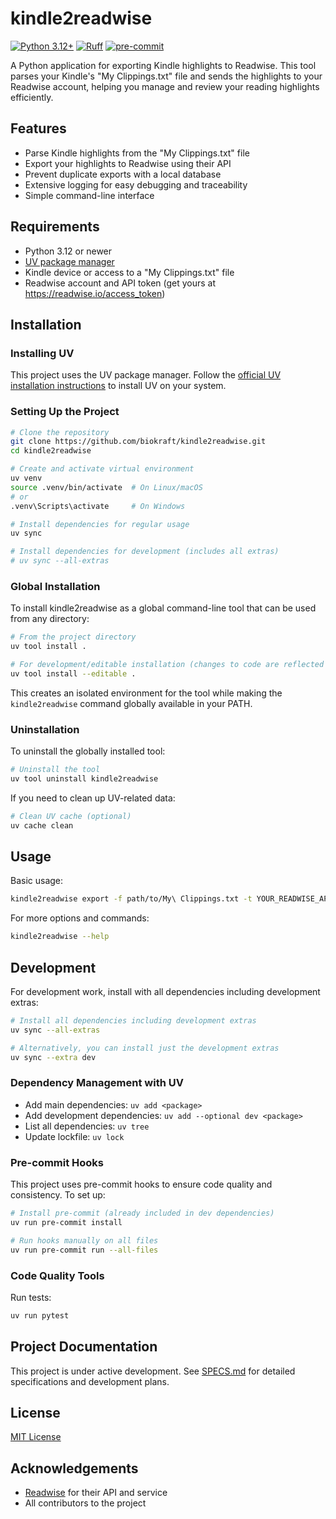 # kindle2readwise

[![Python 3.12+](https://img.shields.io/badge/python-3.12+-blue.svg)](https://www.python.org/downloads/release/python-3120/)
[![Ruff](https://img.shields.io/badge/code%20style-ruff-black)](https://github.com/astral-sh/ruff)
[![pre-commit](https://img.shields.io/badge/pre--commit-enabled-brightgreen)](https://pre-commit.com/)

A Python application for exporting Kindle highlights to Readwise. This tool parses your Kindle's "My Clippings.txt" file and sends the highlights to your Readwise account, helping you manage and review your reading highlights efficiently.

## Features

- Parse Kindle highlights from the "My Clippings.txt" file
- Export your highlights to Readwise using their API
- Prevent duplicate exports with a local database
- Extensive logging for easy debugging and traceability
- Simple command-line interface

## Requirements

- Python 3.12 or newer
- [UV package manager](https://github.com/astral-sh/uv)
- Kindle device or access to a "My Clippings.txt" file
- Readwise account and API token (get yours at https://readwise.io/access_token)

## Installation

### Installing UV

This project uses the UV package manager. Follow the [official UV installation instructions](https://github.com/astral-sh/uv#installation) to install UV on your system.

### Setting Up the Project

```bash
# Clone the repository
git clone https://github.com/biokraft/kindle2readwise.git
cd kindle2readwise

# Create and activate virtual environment
uv venv
source .venv/bin/activate  # On Linux/macOS
# or
.venv\Scripts\activate     # On Windows

# Install dependencies for regular usage
uv sync

# Install dependencies for development (includes all extras)
# uv sync --all-extras
```

### Global Installation

To install kindle2readwise as a global command-line tool that can be used from any directory:

```bash
# From the project directory
uv tool install .

# For development/editable installation (changes to code are reflected immediately)
uv tool install --editable .
```

This creates an isolated environment for the tool while making the `kindle2readwise` command globally available in your PATH.

### Uninstallation

To uninstall the globally installed tool:

```bash
# Uninstall the tool
uv tool uninstall kindle2readwise
```

If you need to clean up UV-related data:

```bash
# Clean UV cache (optional)
uv cache clean
```

## Usage

Basic usage:

```bash
kindle2readwise export -f path/to/My\ Clippings.txt -t YOUR_READWISE_API_TOKEN
```

For more options and commands:

```bash
kindle2readwise --help
```

## Development

For development work, install with all dependencies including development extras:

```bash
# Install all dependencies including development extras
uv sync --all-extras

# Alternatively, you can install just the development extras
uv sync --extra dev
```

### Dependency Management with UV

- Add main dependencies: `uv add <package>`
- Add development dependencies: `uv add --optional dev <package>`
- List all dependencies: `uv tree`
- Update lockfile: `uv lock`

### Pre-commit Hooks

This project uses pre-commit hooks to ensure code quality and consistency. To set up:

```bash
# Install pre-commit (already included in dev dependencies)
uv run pre-commit install

# Run hooks manually on all files
uv run pre-commit run --all-files
```

### Code Quality Tools

Run tests:

```bash
uv run pytest
```

## Project Documentation

This project is under active development. See [SPECS.md](SPECS.md) for detailed specifications and development plans.

## License

[MIT License](LICENSE)

## Acknowledgements

- [Readwise](https://readwise.io) for their API and service
- All contributors to the project
